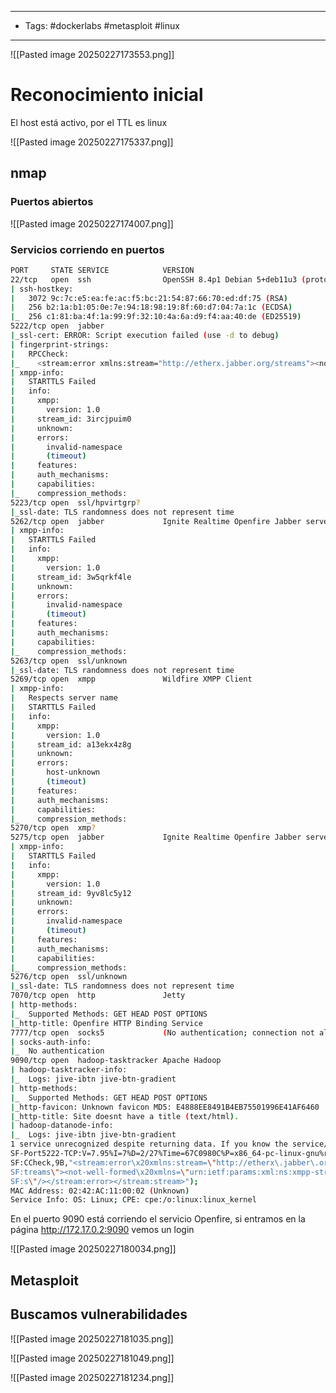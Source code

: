 
---
- Tags: #dockerlabs #metasploit #linux 
---

![[Pasted image 20250227173553.png]]

# Reconocimiento inicial

El host está activo, por el TTL es linux

![[Pasted image 20250227175337.png]]

## nmap

### Puertos abiertos

![[Pasted image 20250227174007.png]]

### Servicios corriendo en puertos

```bash
PORT     STATE SERVICE            VERSION
22/tcp   open  ssh                OpenSSH 8.4p1 Debian 5+deb11u3 (protocol 2.0)
| ssh-hostkey: 
|   3072 9c:7c:e5:ea:fe:ac:f5:bc:21:54:87:66:70:ed:df:75 (RSA)
|   256 b2:1a:b1:05:0e:7e:94:18:98:19:8f:60:d7:04:7a:1c (ECDSA)
|_  256 c1:81:ba:4f:1a:99:9f:32:10:4a:6a:d9:f4:aa:40:de (ED25519)
5222/tcp open  jabber
|_ssl-cert: ERROR: Script execution failed (use -d to debug)
| fingerprint-strings: 
|   RPCCheck: 
|_    <stream:error xmlns:stream="http://etherx.jabber.org/streams"><not-well-formed xmlns="urn:ietf:params:xml:ns:xmpp-streams"/></stream:error></stream:stream>
| xmpp-info: 
|   STARTTLS Failed
|   info: 
|     xmpp: 
|       version: 1.0
|     stream_id: 3ircjpuim0
|     unknown: 
|     errors: 
|       invalid-namespace
|       (timeout)
|     features: 
|     auth_mechanisms: 
|     capabilities: 
|_    compression_methods: 
5223/tcp open  ssl/hpvirtgrp?
|_ssl-date: TLS randomness does not represent time
5262/tcp open  jabber             Ignite Realtime Openfire Jabber server 3.10.0 or later
| xmpp-info: 
|   STARTTLS Failed
|   info: 
|     xmpp: 
|       version: 1.0
|     stream_id: 3w5qrkf4le
|     unknown: 
|     errors: 
|       invalid-namespace
|       (timeout)
|     features: 
|     auth_mechanisms: 
|     capabilities: 
|_    compression_methods: 
5263/tcp open  ssl/unknown
|_ssl-date: TLS randomness does not represent time
5269/tcp open  xmpp               Wildfire XMPP Client
| xmpp-info: 
|   Respects server name
|   STARTTLS Failed
|   info: 
|     xmpp: 
|       version: 1.0
|     stream_id: a13ekx4z8g
|     unknown: 
|     errors: 
|       host-unknown
|       (timeout)
|     features: 
|     auth_mechanisms: 
|     capabilities: 
|_    compression_methods: 
5270/tcp open  xmp?
5275/tcp open  jabber             Ignite Realtime Openfire Jabber server 3.10.0 or later
| xmpp-info: 
|   STARTTLS Failed
|   info: 
|     xmpp: 
|       version: 1.0
|     stream_id: 9yv8lc5y12
|     unknown: 
|     errors: 
|       invalid-namespace
|       (timeout)
|     features: 
|     auth_mechanisms: 
|     capabilities: 
|_    compression_methods: 
5276/tcp open  ssl/unknown
|_ssl-date: TLS randomness does not represent time
7070/tcp open  http               Jetty
| http-methods: 
|_  Supported Methods: GET HEAD POST OPTIONS
|_http-title: Openfire HTTP Binding Service
7777/tcp open  socks5             (No authentication; connection not allowed by ruleset)
| socks-auth-info: 
|_  No authentication
9090/tcp open  hadoop-tasktracker Apache Hadoop
| hadoop-tasktracker-info: 
|_  Logs: jive-ibtn jive-btn-gradient
| http-methods: 
|_  Supported Methods: GET HEAD POST OPTIONS
|_http-favicon: Unknown favicon MD5: E4888EE8491B4EB75501996E41AF6460
|_http-title: Site doesnt have a title (text/html).
| hadoop-datanode-info: 
|_  Logs: jive-ibtn jive-btn-gradient
1 service unrecognized despite returning data. If you know the service/version, please submit the following fingerprint at https://nmap.org/cgi-bin/submit.cgi?new-service :
SF-Port5222-TCP:V=7.95%I=7%D=2/27%Time=67C0980C%P=x86_64-pc-linux-gnu%r(RP
SF:CCheck,9B,"<stream:error\x20xmlns:stream=\"http://etherx\.jabber\.org/s
SF:treams\"><not-well-formed\x20xmlns=\"urn:ietf:params:xml:ns:xmpp-stream
SF:s\"/></stream:error></stream:stream>");
MAC Address: 02:42:AC:11:00:02 (Unknown)
Service Info: OS: Linux; CPE: cpe:/o:linux:linux_kernel

```


En el puerto 9090 está corriendo el servicio Openfire, si entramos en la página http://172.17.0.2:9090 vemos un login

![[Pasted image 20250227180034.png]]


## Metasploit

## Buscamos vulnerabilidades 

![[Pasted image 20250227181035.png]]

![[Pasted image 20250227181049.png]]

![[Pasted image 20250227181234.png]]

